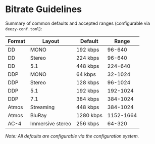 # Bitrate Guidelines

Summary of common defaults and accepted ranges (configurable via `deezy-conf.toml`):

| Format | Layout           | Default   | Range     |
| ------ | ---------------- | --------- | --------- |
| DD     | MONO             | 192 kbps  | 96-640    |
| DD     | Stereo           | 224 kbps  | 96-640    |
| DD     | 5.1              | 448 kbps  | 224-640   |
| DDP    | MONO             | 64 kbps   | 32-1024   |
| DDP    | Stereo           | 128 kbps  | 96-1024   |
| DDP    | 5.1              | 192 kbps  | 192-1024  |
| DDP    | 7.1              | 384 kbps  | 384-1024  |
| Atmos  | Streaming        | 448 kbps  | 384-1024  |
| Atmos  | BluRay           | 1280 kbps | 1152-1664 |
| AC-4   | Immersive stereo | 256 kbps  | 64-320    |

_Note: All defaults are configurable via the configuration system._

